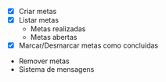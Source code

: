 - [x] Criar metas
- [x] Listar metas 
    - Metas realizadas
    - Metas abertas
- [x] Marcar/Desmarcar metas como concluidas
- Remover metas
- Sistema de mensagens
